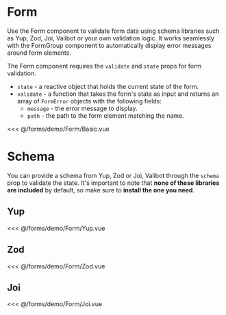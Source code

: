 <script setup>
import Basic from './demo/Form/Basic.vue';
import Yup from './demo/Form/Yup.vue';
import Zod from './demo/Form/Zod.vue';
import Joi from './demo/Form/Joi.vue';
</script>

# Form

Use the Form component to validate form data using schema libraries such as Yup, Zod, Joi, Valibot or your own
validation logic. It works seamlessly with the FormGroup component to automatically display error messages around form
elements.

The Form component requires the `validate` and `state` props for form validation.

- `state` - a reactive object that holds the current state of the form.
- `validate` - a function that takes the form's state as input and returns an array of `FormError` objects with the
  following fields:
    - `message` - the error message to display.
    - `path` - the path to the form element matching the name.

<DemoContainer>
  <Basic/>
</DemoContainer>

<<< @/forms/demo/Form/Basic.vue

# Schema

You can provide a schema from Yup, Zod or Joi, Valibot through the `schema` prop to validate the state. It's important to
note that **none of these libraries are included** by default, so make sure to **install the one you need**.

## Yup

<DemoContainer>
  <Yup/>
</DemoContainer>

<<< @/forms/demo/Form/Yup.vue

## Zod

<DemoContainer>
  <Zod/>
</DemoContainer>

<<< @/forms/demo/Form/Zod.vue

## Joi

<DemoContainer>
  <Joi/>
</DemoContainer>

<<< @/forms/demo/Form/Joi.vue